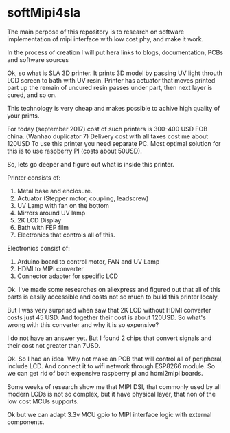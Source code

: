 # softMipi4sla

The main perpose of this repository is to research on software implementation of mipi
interface with low cost phy, and make it work.

In the process of creation I will put hera links to blogs, documentation, PCBs and software sources

Ok, so what is SLA 3D printer. It prints 3D model by passing UV light throuth LCD screen to bath with UV resin.
Printer has actuator that moves printed part up the remain of uncured resin passes under part, then next layer is cured, and so on.

This technology is very cheap and makes possible to achive high quality of your prints.

For today (september 2017) cost of such printers is 300-400 USD FOB china. (Wanhao duplicator 7)
Delivery cost with all taxes cost me about 120USD
To use this printer you need separate PC. Most optimal solution for this is to use raspberry PI (costs about 50USD).

So, lets go deeper and figure out what is inside this printer.
<todo Insert link to ictures>

Printer consists of:
1. Metal base and enclosure.
2. Actuator (Stepper motor, coupling, leadscrew)
3. UV Lamp with fan on the bottom
4. Mirrors around UV lamp
5. 2K LCD Display
6. Bath with FEP film
7. Electronics that controls all of this.

Electronics consist of:
1. Arduino board to control motor, FAN and UV Lamp
2. HDMI to MIPI converter
3. Connector adapter for specific LCD

Ok. I've made some researches on aliexpress and figured out that all of this parts is easily accessible and costs not so much to build this printer localy.

But I was very surprised when saw that 2K LCD without HDMI converter costs just 45 USD. And together their cost is about 120USD.
So what's wrong with this converter and why it is so expensive?

I do not have an answer yet. But I found 2 chips that convert signals and their cost not greater than 7USD.

Ok. So I had an idea. Why not make an PCB that will control all of peripheral, include LCD. And connect it to wifi network through ESP8266 module. So we can get rid of both expensive raspberry pi and hdmi2mipi boards. 

Some weeks of research show me that MIPI DSI, that commonly used by all modern LCDs is not so complex, but it have physical layer, that non of the low cost MCUs supports. 

Ok but we can adapt 3.3v MCU gpio to MIPI interface logic with external components.


